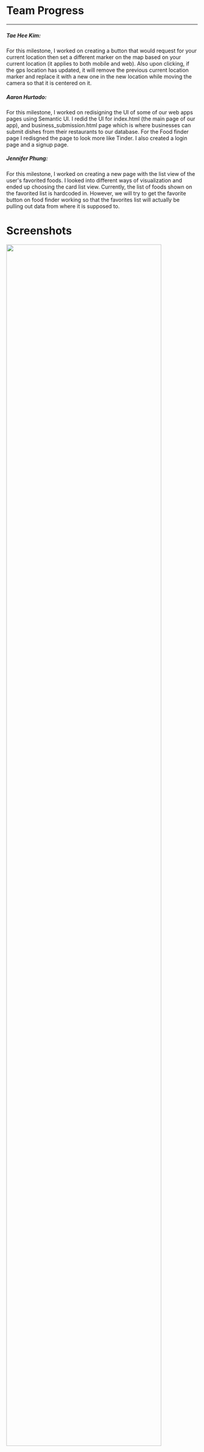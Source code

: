 <h1>Team Progress</h1>
<hr>
<h5>Tae Hee Kim:</h5>
<p>
For this milestone, I worked on creating a button that would request for your current location then set a different marker on the map based on your current location (it applies to both mobile and web). Also upon clicking, if the gps location has updated, it will remove the previous current location marker and replace it with a new one in the new location while moving the camera so that it is centered on it.</p>

<h5>Aaron Hurtado:</h5>
<p> For this milestone, I worked on redisigning the UI of some of our web apps pages using Semantic UI. I redid the UI for index.html (the main page of our app), and business_submission.html page which is where businesses can submit dishes from their restaurants to our database. For the Food finder page I redisgned the page to look more like Tinder. I also created a login page and a signup page.
</p>

<h5>Jennifer Phung:</h5>
<p>For this milestone, I worked on creating a new page with the list view of the user's favorited foods. I looked into different ways of visualization and ended up choosing the card list view. Currently, the list of foods shown on the favorited list is hardcoded in. However, we will try to get the favorite button on food finder working so that the favorites list will actually be pulling out data from where it is supposed to.</p>

<h1>Screenshots</h1>
<img src="https://cloud.githubusercontent.com/assets/16699899/26170753/5c53d924-3af7-11e7-8f73-7ec9b0791d87.png" width="90%"></img> 
<p>The screenshot above shows the current location button implementation. The blue pin in the screenshot was added to allow the user to know where they currently are.</p>

<img src="https://cloud.githubusercontent.com/assets/16699899/26170996/3cefb548-3af8-11e7-981c-9b0d1b4dcef4.png" width="90%"></img> <img src="https://cloud.githubusercontent.com/assets/16699899/26171410/bbca75f0-3af9-11e7-90ae-f7a187d45398.png" width="90%"></img> 
<p>The screenshots above shows the UI of the favorites list. This feature will hold all the favorited foods of the user. Users can add to this list permanently as to just liking for that one day as a craving.</p>

